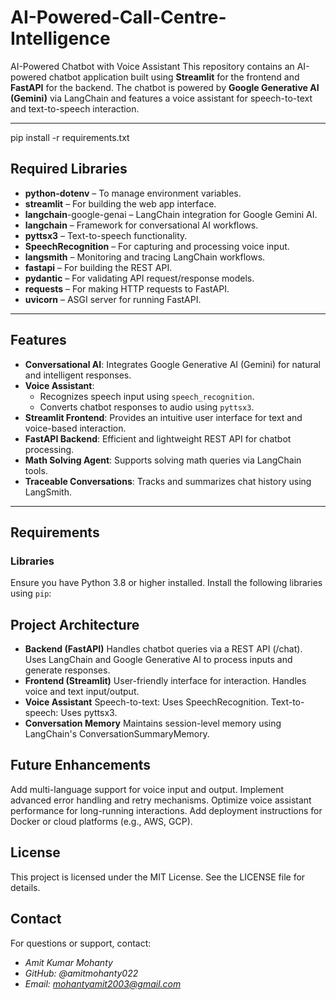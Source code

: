 # AI-Powered-Call-Centre-Intelligence
AI-Powered Chatbot with Voice Assistant
This repository contains an AI-powered chatbot application built using **Streamlit** for the frontend and **FastAPI** for the backend. The chatbot is powered by **Google Generative AI (Gemini)** via LangChain and features a voice assistant for speech-to-text and text-to-speech interaction.

---
pip install -r requirements.txt

## Required Libraries
- **python-dotenv** – To manage environment variables.
- **streamlit** – For building the web app interface.
- **langchain**-google-genai – LangChain integration for Google Gemini AI.
- **langchain** – Framework for conversational AI workflows.
- **pyttsx3** – Text-to-speech functionality.
- **SpeechRecognition** – For capturing and processing voice input.
- **langsmith** – Monitoring and tracing LangChain workflows.
- **fastapi** – For building the REST API.
- **pydantic** – For validating API request/response models.
- **requests** – For making HTTP requests to FastAPI.
- **uvicorn** – ASGI server for running FastAPI.
---
## Features

- **Conversational AI**: Integrates Google Generative AI (Gemini) for natural and intelligent responses.
- **Voice Assistant**:
  - Recognizes speech input using `speech_recognition`.
  - Converts chatbot responses to audio using `pyttsx3`.
- **Streamlit Frontend**: Provides an intuitive user interface for text and voice-based interaction.
- **FastAPI Backend**: Efficient and lightweight REST API for chatbot processing.
- **Math Solving Agent**: Supports solving math queries via LangChain tools.
- **Traceable Conversations**: Tracks and summarizes chat history using LangSmith.

---

## Requirements

### Libraries

Ensure you have Python 3.8 or higher installed. Install the following libraries using `pip`:

## Project Architecture
- **Backend (FastAPI)**
Handles chatbot queries via a REST API (/chat).
Uses LangChain and Google Generative AI to process inputs and generate responses.
- **Frontend (Streamlit)**
User-friendly interface for interaction.
Handles voice and text input/output.
- **Voice Assistant**
  Speech-to-text: Uses SpeechRecognition.
  Text-to-speech: Uses pyttsx3.
- **Conversation Memory**
Maintains session-level memory using LangChain's ConversationSummaryMemory.

## Future Enhancements
Add multi-language support for voice input and output.
Implement advanced error handling and retry mechanisms.
Optimize voice assistant performance for long-running interactions.
Add deployment instructions for Docker or cloud platforms (e.g., AWS, GCP).

## License
This project is licensed under the MIT License. See the LICENSE file for details.

## Contact
For questions or support, contact:

- *Amit Kumar Mohanty*
- *GitHub: @amitmohanty022*
- *Email: mohantyamit2003@gmail.com*
